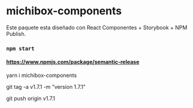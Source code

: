 # michibox-components

Este paquete esta diseñado con React Componentes + Storybook + NPM Publish.


### `npm start`

#### https://www.npmjs.com/package/semantic-release

yarn i michibox-components

git tag -a v1.7.1 -m "version 1.7.1"

git push origin v1.7.1